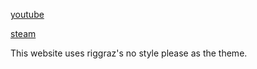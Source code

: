 [youtube](https://www.youtube.com/@shortnamesalex)

[steam](https://steamcommunity.com/id/shortnamesalex/)

This website uses riggraz's no style please as the theme.
